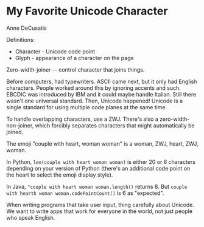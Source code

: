 # My Favorite Unicode Character

Anne DeCusatis

Definitions:
* Character - Unicode code point
* Glyph - appearance of a character on the page

Zero-width-joiner -- control character that joins things.

Before computers, had typewriters. ASCII came next, but it only had English characters. People worked around this by ignoring accents and such. EBCDIC was introduced by IBM and it could maybe handle Italian. Still there wasn't one universal standard. Then, Unicode happened! Unicode is a single standard for using multiple code planes at the same time.

To handle overlapping characters, use a ZWJ. There's also a zero-width-non-joiner, which forcibly separates characters that might automatically be joined.

The emoji "couple with heart, woman woman" is a woman, ZWJ, heart, ZWJ, woman.

In Python, `len(couple with heart woman woman)` is either 20 or 6 characters depending on your version of Python (there's an additional code point on the heart to select the emoji display style).

In Java, `"couple with heart woman woman.length()` returns 8. But `couple with hearth woman woman.codePointCount()` is 6 as "expected".

When writing programs that take user input, thing carefully about Unicode. We want to write apps that work for everyone in the world, not just people who speak English.
